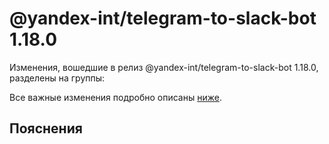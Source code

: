 # @yandex-int/telegram-to-slack-bot 1.18.0

<!-- ЧЕЛОВЕЧЕСКОЕ ВСТУПЛЕНИЕ -->

Изменения, вошедшие в релиз @yandex-int/telegram-to-slack-bot 1.18.0, разделены на группы:

Все важные изменения подробно описаны [ниже](#Пояснения).

## Пояснения

